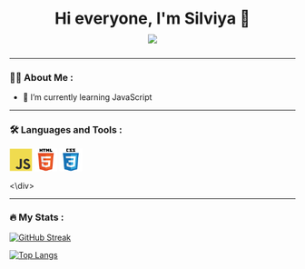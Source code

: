 <h1 align="center">                                                         
   Hi everyone, I'm Silviya 👋                                                                                                                            
 <div id="header" align="center">
 <img src="https://media.giphy.com/media/IbCcsxPmxGzKugAa70/giphy.gif" width="100"/>
</div>
</h1>
    
---

### :woman_technologist: About Me :
- 🌱 I’m currently learning JavaScript 

---

### :hammer_and_wrench: Languages and Tools :
<div>
<img src="https://github.com/devicons/devicon/blob/master/icons/javascript/javascript-original.svg" title="Git" **alt="Git" width="40" height="40"/>
<img src="https://github.com/devicons/devicon/blob/master/icons/html5/html5-original-wordmark.svg" title="Git" **alt="Git" width="40" height="40"/>
<img src="https://github.com/devicons/devicon/blob/master/icons/css3/css3-original-wordmark.svg" title="Git" **alt="Git" width="40" height="40"/>

<\div>

---

### :fire: My Stats :
[![GitHub Streak](http://github-readme-streak-stats.herokuapp.com?user=SilviyaIvanova91&theme=radical&date_format=j%20M%5B%20Y%5D)](https://git.io/streak-stats)


[![Top Langs](https://github-readme-stats.vercel.app/api/top-langs/?SilviyaIvanova91=anuraghazra&layout=compact)](https://github.com/anuraghazra/github-readme-stats)



<!--
**SilviyaIvanova91/SilviyaIvanova91** is a ✨ _special_ ✨ repository because its `README.md` (this file) appears on your GitHub profile.

Here are some ideas to get you started:

- 🔭 I’m currently working on ...

- 👯 I’m looking to collaborate on ...
- 🤔 I’m looking for help with ...
- 💬 Ask me about ...
- 📫 How to reach me: ...
- 😄 Pronouns: ...
- ⚡ Fun fact: ...
-->
